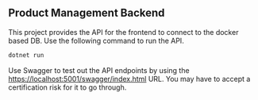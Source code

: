 ## Product Management Backend
This project provides the API for the frontend to connect to the docker based DB. Use the following command to run the API.
```powershell
dotnet run
```
Use Swagger to test out the API endpoints by using the [https://localhost:5001/swagger/index.html](https://localhost:5001/swagger/index.html) URL. You may have to accept a certification risk for it to go through.
